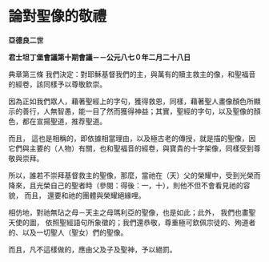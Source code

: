 # 論對聖像的敬禮


**亞德良二世**

**君士坦丁堡會議第十期會議－－公元八七０年二月二十八日**





典章第三條	我們決定：對耶穌基督我們的主，與萬有的贖主救主的像，和聖福音的經卷，該同樣予以尊敬欽崇。

因為正如我們眾人，藉著聖經上的字句，獲得救恩，同樣，藉著聖人畫像顏色所顯示的善行，人無智愚，能一目了然而獲得神益；其實，聖經的字句，以及聖像的顏色，都在宣揚聖道，推荐聖道。

而且， 這也是相稱的，即依據相當理由，以及極古老的傳授，就是描的聖像，因它們與主要的（人物）有關，也和聖福音的經卷，與寶貴的十字架像，同樣受到尊敬與崇拜。

所以，誰若不崇拜基督救主的聖像，那麼，當祂在（天）父的榮耀中，受到光榮而降來，且光榮自己的聖者時（參閱：得後：一，十），則他不但不會看見祂的容貌， 而且， 還要和祂的團體與榮耀絕緣哩。

相仿地，對祂無玷之母－天主之母瑪利亞的聖像，也是如此；此外， 我們也畫聖天使的圖， 依照聖經語句所象徵的；我們還恭敬，尊重極可欽佩宗徒的、殉道者的、以及一切聖人（聖女）們的聖像。

而且，凡不這樣做的，應由父及子及聖神，予以絕罰。

